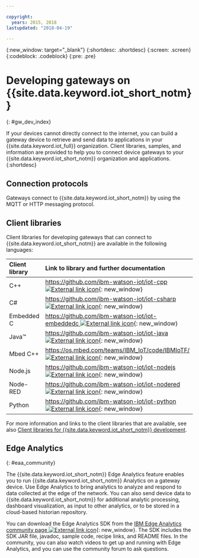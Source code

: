 ```yaml
---

copyright:
  years: 2015, 2018
lastupdated: "2018-04-19"

---
```


{:new_window: target="_blank"}
{:shortdesc: .shortdesc}
{:screen: .screen}
{:codeblock: .codeblock}
{:pre: .pre}

# Developing gateways on {{site.data.keyword.iot_short_notm}}
{: #gw_dev_index}

If your devices cannot directly connect to the internet, you can build a gateway device to retrieve and send data to applications in your {{site.data.keyword.iot_full}} organization. Client libraries, samples, and information are provided to help you to connect device gateways to your {{site.data.keyword.iot_short_notm}} organization and applications.
{:shortdesc}

## Connection protocols
Gateways connect to {{site.data.keyword.iot_short_notm}} by using the MQTT or HTTP messaging protocol. 

## Client libraries
Client libraries for developing gateways that can connect to {{site.data.keyword.iot_short_notm}} are available in the following languages:

|Client library |Link to library and further documentation
|:---|:---
|C++|[https://github.com/ibm-watson-iot/iot-cpp ![External link icon](../../../icons/launch-glyph.svg "External link icon")](https://github.com/ibm-watson-iot/iot-cpp){: new_window}
|C#|[https://github.com/ibm-watson-iot/iot-csharp ![External link icon](../../../icons/launch-glyph.svg "External link icon")](https://github.com/ibm-watson-iot/iot-csharp){: new_window}
|Embedded C| [https://github.com/ibm-watson-iot/iot-embeddedc ![External link icon](../../../icons/launch-glyph.svg "External link icon")](https://github.com/ibm-watson-iot/iot-embeddedc){: new_window}
|Java™|[https://github.com/ibm-watson-iot/iot-java ![External link icon](../../../icons/launch-glyph.svg "External link icon")](https://github.com/ibm-watson-iot/iot-java){: new_window}
|Mbed C++|[https://os.mbed.com/teams/IBM_IoT/code/IBMIoTF/ ![External link icon](../../../icons/launch-glyph.svg "External link icon")](https://os.mbed.com/teams/IBM_IoT/code/IBMIoTF/){: new_window}
|Node.js|[https://github.com/ibm-watson-iot/iot-nodejs ![External link icon](../../../icons/launch-glyph.svg "External link icon")](https://github.com/ibm-watson-iot/iot-nodejs){: new_window}
|Node-RED|[https://github.com/ibm-watson-iot/iot-nodered ![External link icon](../../../icons/launch-glyph.svg "External link icon")](https://github.com/ibm-watson-iot/iot-nodered){: new_window}
|Python|[https://github.com/ibm-watson-iot/iot-python ![External link icon](../../../icons/launch-glyph.svg "External link icon")](https://github.com/ibm-watson-iot/iot-python){: new_window}

For more information and links to the client libraries that are available, see also [Client libraries for {{site.data.keyword.iot_short_notm}} development](../iot_platform_client_lib.html).

## Edge Analytics
{: #eaa_community}

The {{site.data.keyword.iot_short_notm}} Edge Analytics feature enables you to run {{site.data.keyword.iot_short_notm}} Analytics on a gateway device. Use Edge Analytics to bring analytics to analyze and respond to data collected at the edge of the network. You can also send device data to {{site.data.keyword.iot_short_notm}} for additional analytic processing, dashboard visualization, as input to other analytics, or to be stored in a cloud-based historian repository.

You can download the Edge Analytics SDK from the [IBM Edge Analytics community page ![External link icon](../../../icons/launch-glyph.svg "External link icon")](https://www.ibm.com/developerworks/community/groups/service/html/communitystart?communityUuid=3df173af-0c21-4b9c-9fd1-e8e5561ef460&ftHelpTip=true){: new_window}. The SDK includes the SDK JAR file, javadoc, sample code, recipe links, and README files. In the community, you can also watch videos to get up and running with Edge Analytics, and you can use the community forum to ask questions.
